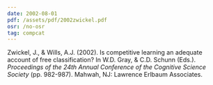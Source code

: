 ```yaml
---
date: 2002-08-01
pdf: /assets/pdf/2002zwickel.pdf
osr: /no-osr
tag: compcat
---
```


Zwickel, J., & Wills, A.J. (2002). Is competitive learning an adequate account of free classification? In W.D. Gray, & C.D. Schunn (Eds.). _Proceedings of the 24th Annual Conference of the Cognitive Science Society_ (pp. 982-987). Mahwah, NJ: Lawrence Erlbaum Associates.


